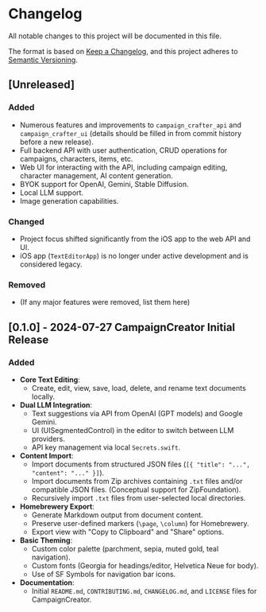 # Changelog

All notable changes to this project will be documented in this file.

The format is based on [Keep a Changelog](https://keepachangelog.com/en/1.0.0/),
and this project adheres to [Semantic Versioning](https://semver.org/spec/v2.0.0.html).

## [Unreleased]

### Added
- Numerous features and improvements to `campaign_crafter_api` and `campaign_crafter_ui` (details should be filled in from commit history before a new release).
- Full backend API with user authentication, CRUD operations for campaigns, characters, items, etc.
- Web UI for interacting with the API, including campaign editing, character management, AI content generation.
- BYOK support for OpenAI, Gemini, Stable Diffusion.
- Local LLM support.
- Image generation capabilities.

### Changed
- Project focus shifted significantly from the iOS app to the web API and UI.
- iOS app (`TextEditorApp`) is no longer under active development and is considered legacy.

### Removed
- (If any major features were removed, list them here)

## [0.1.0] - 2024-07-27 CampaignCreator Initial Release

### Added
- **Core Text Editing**:
    - Create, edit, view, save, load, delete, and rename text documents locally.
- **Dual LLM Integration**:
    - Text suggestions via API from OpenAI (GPT models) and Google Gemini.
    - UI (UISegmentedControl) in the editor to switch between LLM providers.
    - API key management via local `Secrets.swift`.
- **Content Import**:
    - Import documents from structured JSON files (`[{ "title": "...", "content": "..." }]`).
    - Import documents from Zip archives containing `.txt` files and/or compatible JSON files. (Conceptual support for ZipFoundation).
    - Recursively import `.txt` files from user-selected local directories.
- **Homebrewery Export**:
    - Generate Markdown output from document content.
    - Preserve user-defined markers (`\page`, `\column`) for Homebrewery.
    - Export view with "Copy to Clipboard" and "Share" options.
- **Basic Theming**:
    - Custom color palette (parchment, sepia, muted gold, teal navigation).
    - Custom fonts (Georgia for headings/editor, Helvetica Neue for body).
    - Use of SF Symbols for navigation bar icons.
- **Documentation**:
    - Initial `README.md`, `CONTRIBUTING.md`, `CHANGELOG.md`, and `LICENSE` files for CampaignCreator.
